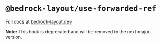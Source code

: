 # `@bedrock-layout/use-forwarded-ref`

Full docs at [bedrock-layout.dev](https://bedrock-layout.dev/)

**Note:** This hook is deprecated and will be removed in the next major version.
